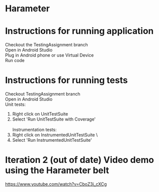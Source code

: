 # Harameter

# Instructions for running application
Checkout the TestingAssignment branch \
Open in Android Studio \
Plug in Android phone or use Virtual Device \
Run code 

# Instructions for running tests
Checkout TestingAssignment branch \
Open in Android Studio \
Unit tests: 
1) Right click on UnitTestSuite 
2) Select 'Run UnitTestSuite with Coverage' \
\
Instrumentation tests: 
1) Right click on InstrumentedUnitTestSuite \
2) Select 'Run InstrumentedUnitTestSuite'

# Iteration 2 (out of date) Video demo using the Harameter belt
https://www.youtube.com/watch?v=CboZ3i_cXCg 

